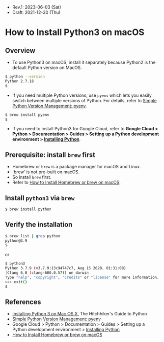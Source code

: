 * Rev.1: 2023-06-03 (Sat)
* Draft: 2021-12-30 (Thu)

# How to Install Python3 on macOS

## Overview
* To use Python3 on macOS, install it separately because Python2 is the default Python version on MacOS.
```bash
$ python --version
Python 2.7.18
$
```
* If you need multiple Python versions, use `pyenv` which lets you easily switch between multiple versions of Python. For details, refer to [Simple Python Version Management: pyenv](https://github.com/pyenv/pyenv).
```bash
$ brew install pyenv
$
```
* If you need to install Python3 for Google Cloud, refer to **Google Cloud > Python > Documentation > Guides > Setting up a Python development environment > [Installing Python](https://cloud.google.com/python/docs/setup#installing_python)**.

## Prerequisite: install `brew` first
* Homebrew or `brew` is a package manager for macOS and Linux.
* 'brew' is not pre-built on macOS. 
* So install `brew` first.
* Refer to [How to Install Homebrew or brew on macOS](https://github.com/aimldl/computing_environments/blob/main/macOS/how-to-install/brew.md).

## Install `python3` via `brew`
```bash
$ brew install python
```

## Verify the installation
```bash
$ brew list | grep python
python@3.9
$
```
or
```bash
$ python3
Python 3.7.9 (v3.7.9:13c94747c7, Aug 15 2020, 01:31:08) 
[Clang 6.0 (clang-600.0.57)] on darwin
Type "help", "copyright", "credits" or "license" for more information.
>>> exit()
$
```

## References
* [Installing Python 3 on Mac OS X](https://docs.python-guide.org/starting/install3/osx/), The Hitchhiker's Guide to Python
* [Simple Python Version Management: pyenv](https://github.com/pyenv/pyenv)
* Google Cloud > Python > Documentation > Guides > Setting up a Python development environment > [Installing Python](https://cloud.google.com/python/docs/setup#installing_python)
* [How to Install Homebrew or brew on macOS](https://github.com/aimldl/computing_environments/blob/main/macOS/how-to-install/brew.md)
